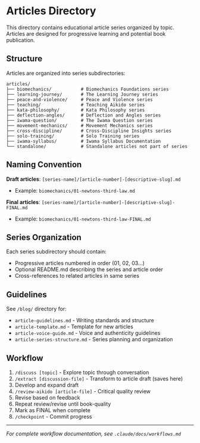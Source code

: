 # Articles Directory

This directory contains educational article series organized by topic. Articles are designed for progressive learning and potential book publication.

## Structure

Articles are organized into series subdirectories:

```
articles/
├── biomechanics/           # Biomechanics Foundations series
├── learning-journey/       # The Learning Journey series
├── peace-and-violence/     # Peace and Violence series
├── teaching/               # Teaching Aikido series
├── kata-philosophy/        # Kata Philosophy series
├── deflection-angles/      # Deflection and Angles series
├── iwama-question/         # The Iwama Question series
├── movement-mechanics/     # Movement Mechanics series
├── cross-discipline/       # Cross-Discipline Insights series
├── solo-training/          # Solo Training series
├── iwama-syllabus/         # Iwama Syllabus Documentation
└── standalone/             # Standalone articles not part of series
```

## Naming Convention

**Draft articles**: `[series-name]/[article-number]-[descriptive-slug].md`
- Example: `biomechanics/01-newtons-third-law.md`

**Final articles**: `[series-name]/[article-number]-[descriptive-slug]-FINAL.md`
- Example: `biomechanics/01-newtons-third-law-FINAL.md`

## Series Organization

Each series subdirectory should contain:
- Progressive articles numbered in order (01, 02, 03...)
- Optional README.md describing the series and article order
- Cross-references to related articles in same series

## Guidelines

See `/blog/` directory for:
- `article-guidelines.md` - Writing standards and structure
- `article-template.md` - Template for new articles
- `article-voice-guide.md` - Voice and authenticity guidelines
- `article-series-structure.md` - Series planning and organization

## Workflow

1. `/discuss [topic]` - Explore topic through conversation
2. `/extract [discussion-file]` - Transform to article draft (saves here)
3. Develop and expand draft
4. `/review-aikido [article-file]` - Critical quality review
5. Revise based on feedback
6. Repeat review/revise until book-quality
7. Mark as FINAL when complete
8. `/checkpoint` - Commit progress

---

*For complete workflow documentation, see `.claude/docs/workflows.md`*
